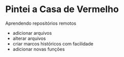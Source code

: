 # Pintei a Casa de Vermelho

Aprendendo repositórios remotos

- adicionar arquivos
- alterar arquivos
- criar marcos históricos com facilidade
- adicionar novas funções



